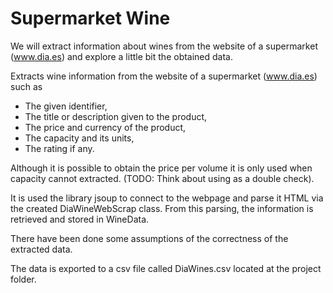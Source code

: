 # Supermarket Wine

We will extract information about wines from the website of a supermarket (www.dia.es) and explore a little bit the obtained data.

Extracts wine information from the  website of a supermarket (www.dia.es) such as 
- The given identifier,
- The title or description given to the product,
- The price and currency of the product,
- The capacity and its units,
- The rating if any.

Although it is possible to obtain the price per volume it is only used when capacity cannot extracted. (TODO: Think about using as a double check).

It is used the library jsoup to connect to the webpage and parse it HTML via the created DiaWineWebScrap class. From this parsing, the information is retrieved and stored in WineData.

There have been done some assumptions of the correctness of the extracted data.

The data is exported to a csv file called DiaWines.csv located at the project folder.
